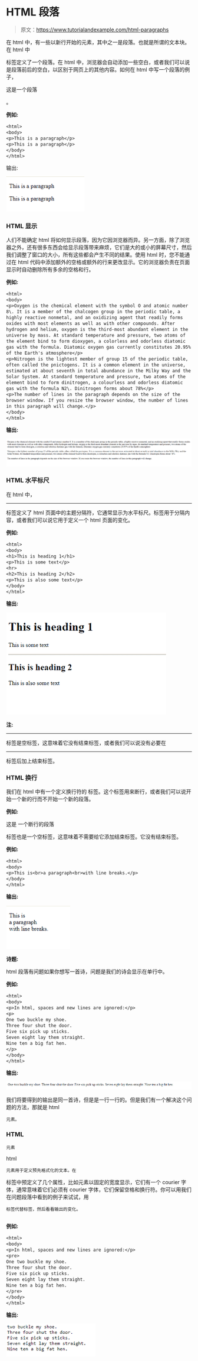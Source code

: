# HTML 段落

> 原文：<https://www.tutorialandexample.com/html-paragraphs>

在 html 中，有一些以新行开始的元素，其中之一是段落。也就是所谓的文本块。在 html 中

标签定义了一个段落。在 html 中，浏览器会自动添加一些空白，或者我们可以说是段落前后的空白，以区别于网页上的其他内容。如何在 html 中写一个段落的例子，

这是一个段落

。

**例如:**

```
<html>
<body>
<p>This is a paragraph</p>
<p>This is a paragraph</p>
</body>
</html>
```

输出:

![HTML Paragraphs](img/6c08ea2b8f6e47de3085f6709916f425.png)

### HTML 显示

人们不能确定 html 将如何显示段落，因为它因浏览器而异。另一方面，除了浏览器之外，还有很多东西会给显示段落带来麻烦，它们是大的或小的屏幕尺寸，然后我们调整了窗口的大小，所有这些都会产生不同的结果。使用 html 时，您不能通过在 html 代码中添加额外的空格或额外的行来更改显示。它的浏览器负责在页面显示时自动删除所有多余的空格和行。

**例如:**

```
<html>
<body>
<p>Oxygen is the chemical element with the symbol O and atomic number 8\. It is a member of the chalcogen group in the periodic table, a highly reactive nonmetal, and an oxidizing agent that readily forms oxides with most elements as well as with other compounds. After hydrogen and helium, oxygen is the third-most abundant element in the universe by mass. At standard temperature and pressure, two atoms of the element bind to form dioxygen, a colorless and odorless diatomic gas with the formula. Diatomic oxygen gas currently constitutes 20.95% of the Earth's atmosphere</p>
<p>Nitrogen is the lightest member of group 15 of the periodic table, often called the pnictogens. It is a common element in the universe, estimated at about seventh in total abundance in the Milky Way and the Solar System. At standard temperature and pressure, two atoms of the element bind to form dinitrogen, a colourless and odorless diatomic gas with the formula N2\. Dinitrogen forms about 78%</p>
<p>The number of lines in the paragraph depends on the size of the browser window. If you resize the browser window, the number of lines in this paragraph will change.</p>
</body>
</html>

```

**输出:**

![HTML Paragraphs](img/54210af79729b395b359e0ab7c34f3d6.png)

### HTML 水平标尺

在 html 中，

* * *

标签定义了 html 页面中的主题分隔符，它通常显示为水平标尺。标签用于分隔内容，或者我们可以说它用于定义一个 html 页面的变化。

**例如:**

```
<html>
<body>
<h1>This is heading 1</h1>
<p>This is some text</p>
<hr>
<h2>This is heading 2</h2>
<p>This is also some text</p>
</body>
</html>

```

**输出:**

![HTML Paragraphs](img/3c5b14322b6ef851ae530d65fa26e104.png)

**注:**

* * *

标签是空标签，这意味着它没有结束标签，或者我们可以说没有必要在

* * *

标签后加上结束标签。

### HTML 换行

我们在 html 中有一个定义换行符的
标签。这个标签用来断行，或者我们可以说开始一个新的行而不开始一个新的段落。

**例如:**

这是
一个断行的段落

标签也是一个空标签，这意味着不需要给它添加结束标签。它没有结束标签。

**例如:**

```
<html>
<body>
<p>This is<br>a paragraph<br>with line breaks.</p>
</body>
</html>

```

**输出:**

![HTML Paragraphs](img/deabafd1718228c33510d32ef92f6714.png)

**诗题:**

html 段落有问题如果你想写一首诗，问题是我们的诗会显示在单行中。

**例如:**

```
<html>
<body>
<p>In html, spaces and new lines are ignored:</p>
<p>
One two buckle my shoe.
Three four shut the door.
Five six pick up sticks.
Seven eight lay them straight.
Nine ten a big fat hen.
</p>
</body>
</html>

```

**输出:**

![HTML Paragraphs](img/ecc0acf03a1eef22ddfe9dd7d548e991.png)

我们将要得到的输出是同一首诗，但是是一行一行的。但是我们有一个解决这个问题的方法，那就是 html

```
元素。
```

### HTML

```
元素
```

html

```
元素用于定义预先格式化的文本。在

```
标签中预定义了几个属性，比如元素以固定的宽度显示，它们有一个 courier 字体，通常意味着它们必须有 courier 字体，它们保留空格和换行符。你可以用我们在问题段落中看到的例子来试试，用

```
标签代替标签，然后看看输出的变化。
```

```

```

**例如:**

```
<html>
<body>
<p>In html, spaces and new lines are ignored:</p>
<pre>
One two buckle my shoe.
Three four shut the door.
Five six pick up sticks.
Seven eight lay them straight.
Nine ten a big fat hen.
</pre>
</body>
</html>

```

**输出:**

![HTML Paragraphs](img/8646d5f6e742e9c02815c76042ba15d7.png)
